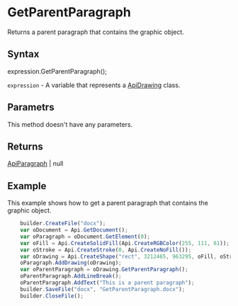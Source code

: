 # GetParentParagraph

Returns a parent paragraph that contains the graphic object.

## Syntax

expression.GetParentParagraph();

`expression` - A variable that represents a [ApiDrawing](../ApiDrawing.md) class.

## Parametrs

This method doesn't have any parameters.

## Returns

[ApiParagraph](../../ApiParagraph/ApiParagraph.md) &#124; null

## Example

This example shows how to get a parent paragraph that contains the graphic object.

```javascript
	builder.CreateFile("docx");
	var oDocument = Api.GetDocument();
	var oParagraph = oDocument.GetElement(0);
	var oFill = Api.CreateSolidFill(Api.CreateRGBColor(255, 111, 61));
	var oStroke = Api.CreateStroke(0, Api.CreateNoFill());
	var oDrawing = Api.CreateShape("rect", 3212465, 963295, oFill, oStroke);
	oParagraph.AddDrawing(oDrawing);
	var oParentParagraph = oDrawing.GetParentParagraph();
	oParentParagraph.AddLineBreak();
	oParentParagraph.AddText("This is a parent paragraph");
	builder.SaveFile("docx", "GetParentParagraph.docx");
	builder.CloseFile();
```